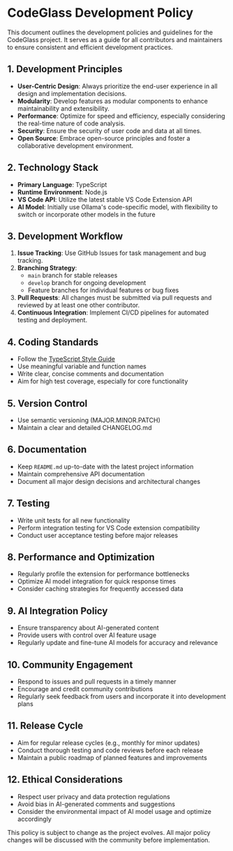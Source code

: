 # CodeGlass Development Policy

This document outlines the development policies and guidelines for the CodeGlass project. It serves as a guide for all contributors and maintainers to ensure consistent and efficient development practices.

## 1. Development Principles

- **User-Centric Design**: Always prioritize the end-user experience in all design and implementation decisions.
- **Modularity**: Develop features as modular components to enhance maintainability and extensibility.
- **Performance**: Optimize for speed and efficiency, especially considering the real-time nature of code analysis.
- **Security**: Ensure the security of user code and data at all times.
- **Open Source**: Embrace open-source principles and foster a collaborative development environment.

## 2. Technology Stack

- **Primary Language**: TypeScript
- **Runtime Environment**: Node.js
- **VS Code API**: Utilize the latest stable VS Code Extension API
- **AI Model**: Initially use Ollama's code-specific model, with flexibility to switch or incorporate other models in the future

## 3. Development Workflow

1. **Issue Tracking**: Use GitHub Issues for task management and bug tracking.
2. **Branching Strategy**:
    - `main` branch for stable releases
    - `develop` branch for ongoing development
    - Feature branches for individual features or bug fixes
3. **Pull Requests**: All changes must be submitted via pull requests and reviewed by at least one other contributor.
4. **Continuous Integration**: Implement CI/CD pipelines for automated testing and deployment.

## 4. Coding Standards

- Follow the [TypeScript Style Guide](https://github.com/microsoft/TypeScript/wiki/Coding-guidelines)
- Use meaningful variable and function names
- Write clear, concise comments and documentation
- Aim for high test coverage, especially for core functionality

## 5. Version Control

- Use semantic versioning (MAJOR.MINOR.PATCH)
- Maintain a clear and detailed CHANGELOG.md

## 6. Documentation

- Keep `README.md` up-to-date with the latest project information
- Maintain comprehensive API documentation
- Document all major design decisions and architectural changes

## 7. Testing

- Write unit tests for all new functionality
- Perform integration testing for VS Code extension compatibility
- Conduct user acceptance testing before major releases

## 8. Performance and Optimization

- Regularly profile the extension for performance bottlenecks
- Optimize AI model integration for quick response times
- Consider caching strategies for frequently accessed data

## 9. AI Integration Policy

- Ensure transparency about AI-generated content
- Provide users with control over AI feature usage
- Regularly update and fine-tune AI models for accuracy and relevance

## 10. Community Engagement

- Respond to issues and pull requests in a timely manner
- Encourage and credit community contributions
- Regularly seek feedback from users and incorporate it into development plans

## 11. Release Cycle

- Aim for regular release cycles (e.g., monthly for minor updates)
- Conduct thorough testing and code reviews before each release
- Maintain a public roadmap of planned features and improvements

## 12. Ethical Considerations

- Respect user privacy and data protection regulations
- Avoid bias in AI-generated comments and suggestions
- Consider the environmental impact of AI model usage and optimize accordingly

This policy is subject to change as the project evolves. All major policy changes will be discussed with the community before implementation.
